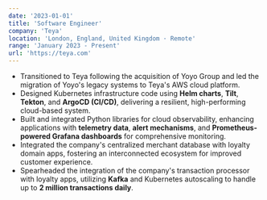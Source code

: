 ```yaml
---
date: '2023-01-01'
title: 'Software Engineer'
company: 'Teya'
location: 'London, England, United Kingdom · Remote'
range: 'January 2023 - Present'
url: 'https://teya.com'
---
```


- Transitioned to Teya following the acquisition of Yoyo Group and led the migration of Yoyo's legacy systems to Teya's AWS cloud platform.
- Designed Kubernetes infrastructure code using **Helm charts**, **Tilt**, **Tekton**, and **ArgoCD (CI/CD)**, delivering a resilient, high-performing cloud-based system.
- Built and integrated Python libraries for cloud observability, enhancing applications with **telemetry data**, **alert mechanisms**, and **Prometheus-powered Grafana dashboards** for comprehensive monitoring.
- Integrated the company's centralized merchant database with loyalty domain apps, fostering an interconnected ecosystem for improved customer experience.
- Spearheaded the integration of the company's transaction processor with loyalty apps, utilizing **Kafka** and Kubernetes autoscaling to handle up to **2 million transactions daily**.
